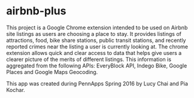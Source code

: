 # airbnb-plus

This project is a Google Chrome extension intended to be used on Airbnb site listings as users are choosing a place to stay. It provides listings of attractions, food, bike share stations, public transit stations, and recently reported crimes near the listing a user is currently looking at. The chrome extension allows quick and clear access to data that helps give users a clearer picture of the merits of different listings. This information is aggregated from the following APIs: EveryBlock API, Indego Bike, Google Places and Google Maps Geocoding.

This app was created during PennApps Spring 2016 by Lucy Chai and Pia Kochar.
